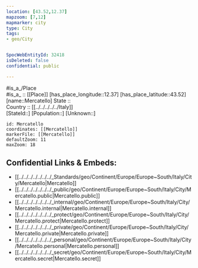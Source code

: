 ```yaml
---
location: [43.52,12.37] 
mapzoom: [7,12] 
mapmarker: city 
type: City
tags:
- geo/City


SpocWebEntityId: 32418
isDeleted: false
confidential: public

---
```

#is_a_/Place  
#is_a_ :: [[Place]] 
[has_place_longitude::12.37] 
[has_place_latitude::43.52] 
[name::Mercatello] 
State ::  
Country :: [[../../../../../Italy]]  
[StateId::] 
[Population::] 
[Unknown::] 


```leaflet
id: Mercatello
coordinates: [[Mercatello]] 
markerFile: [[Mercatello]] 
defaultZoom: 11 
maxZoom: 18
```


## Confidential Links & Embeds: 
- [[../../../../../../../_Standards/geo/Continent/Europe/Europe~South/Italy/City/Mercatello|Mercatello]] 
- [[../../../../../../../_public/geo/Continent/Europe/Europe~South/Italy/City/Mercatello.public|Mercatello.public]] 
- [[../../../../../../../_internal/geo/Continent/Europe/Europe~South/Italy/City/Mercatello.internal|Mercatello.internal]] 
- [[../../../../../../../_protect/geo/Continent/Europe/Europe~South/Italy/City/Mercatello.protect|Mercatello.protect]] 
- [[../../../../../../../_private/geo/Continent/Europe/Europe~South/Italy/City/Mercatello.private|Mercatello.private]] 
- [[../../../../../../../_personal/geo/Continent/Europe/Europe~South/Italy/City/Mercatello.personal|Mercatello.personal]] 
- [[../../../../../../../_secret/geo/Continent/Europe/Europe~South/Italy/City/Mercatello.secret|Mercatello.secret]] 
